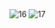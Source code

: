 
<img class="w90percent" src="/images/bt/us/sfo1.jpg" alt="16">
<img class="w90percent" src="/images/bt/us/sfo2.jpg" alt="17">
